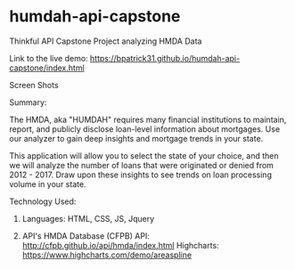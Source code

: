 # humdah-api-capstone
Thinkful API Capstone Project analyzing HMDA Data

Link to the live demo: https://bpatrick31.github.io/humdah-api-capstone/index.html

Screen Shots




Summary:

The HMDA, aka "HUMDAH" requires many financial institutions to maintain, report, and publicly disclose loan-level information about mortgages. Use our analyzer to gain deep insights and mortgage trends in your state.

This application will allow you to select the state of your choice, and then we will analyze the number of loans that were originated or denied from 2012 - 2017. Draw upon these insights to see trends on loan processing volume in your state.


Technology Used:
1) Languages:
      HTML, CSS, JS, Jquery
      
2) API's
    HMDA Database (CFPB) API: http://cfpb.github.io/api/hmda/index.html
    Highcharts: https://www.highcharts.com/demo/areaspline
    
    
    

